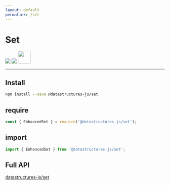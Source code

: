 ```yaml
---
layout: default
permalink: /set
---
```


# Set
<div class="ds-badges">
  <img src="https://img.shields.io/npm/v/@datastructures-js/set.svg"/>
  <img src="https://img.shields.io/npm/dm/@datastructures-js/set.svg"/>
  <img src="https://user-images.githubusercontent.com/6517308/121813242-859a9700-cc6b-11eb-99c0-49e5bb63005b.jpg" width="40">
</div>
<hr />

## Install
```sh
npm install --save @datastructures-js/set
```

## require
```js
const { EnhancedSet } = require('@datastructures-js/set');
```

## import
```js
import { EnhancedSet } from '@datastructures-js/set';
```

## Full API
<a href="https://github.com/datastructures-js/set#datastructures-jsset">datastructures-js/set</a>
<br /><br />
